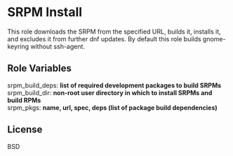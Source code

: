 SRPM Install
=========

This role downloads the SRPM from the specified URL, builds it, installs it, and excludes it from further dnf updates. By default this role builds gnome-keyring without ssh-agent.


Role Variables
--------------

srpm_build_deps: **list of required development packages to build SRPMs**  
srpm_build_dir: **non-root user directory in which to install SRPMs and build RPMs**  
srpm_pkgs: **name, url, spec, deps (list of package build dependencies)**  

License
-------

BSD

